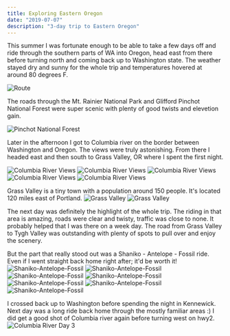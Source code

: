 ```yaml
---
title: Exploring Eastern Oregon
date: "2019-07-07"
description: "3-day trip to Eastern Oregon"
---
```


This summer I was fortunate enough to be able to take a few days off and ride through the southern parts of WA into Oregon, head east from there before turning north and coming back up to Washington state. The weather stayed dry and sunny for the whole trip and temperatures hovered at around 80 degrees F.

![Route](./eastern-oregon-route.png)

The roads through the Mt. Rainier National Park and Glifford Pinchot National Forest were super scenic with plenty of good twists and elevetion gain.

![Pinchot National Forest](./pinchot.jpg)

Later in the afternoon I got to Columbia river on the border between Washington and Oregon. The views were truly astonishing. From there I headed east and then south to Grass Valley, OR where I spent the first night.

![Columbia River Views](./columbia_river01.jpg)
![Columbia River Views](./columbia_river02.jpg)
![Columbia River Views](./columbia_river03.jpg)
![Columbia River Views](./columbia_river04.jpg)
![Columbia River Views](./columbia_river05.jpg)

Grass Valley is a tiny town with a population around 150 people. It's located 120 miles east of Portland.
![Grass Valley](./grass_valley.jpg)
![Grass Valley](./grass_valley02.jpg)

The next day was definitely the highlight of the whole trip. The riding in that area is amazing, roads were clear and twisty, traffic was close to none. It probably helped that I was there on a week day. The road from Grass Valley to Tygh Valley was outstanding with plenty of spots to pull over and enjoy the scenery.

But the part that really stood out was a Shaniko - Antelope - Fossil ride. Even if I went straight back home right after; it'd be worth it!
![Shaniko-Antelope-Fossil](./day2_01.jpg)
![Shaniko-Antelope-Fossil](./day2_02.jpg)
![Shaniko-Antelope-Fossil](./day2_03.jpg)
![Shaniko-Antelope-Fossil](./day2_04.jpg)
![Shaniko-Antelope-Fossil](./day2_05.jpg)
![Shaniko-Antelope-Fossil](./day2_06.jpg)
![Shaniko-Antelope-Fossil](./day2_07.jpg)

I crossed back up to Washington before spending the night in Kennewick. Next day was a long ride back home through the mostly familiar areas :)
I did get a good shot of Columbia river again before turning west on hwy2.
![Columbia River Day 3](./columbia_river_day3.jpg)
